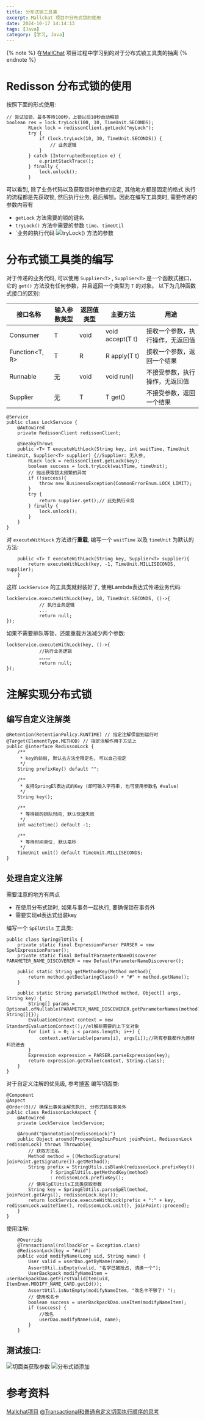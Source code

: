 ```yaml
---
title: 分布式锁工具类
excerpt: Mallchat 项目中分布式锁的使用
date: 2024-10-17 14:14:13
tags: [Java]
category: [学习, Java]
---
```

{% note %}
在[MallChat](https://github.com/zongzibinbin/MallChat) 项目过程中学习到的对于分布式锁工具类的抽离
{% endnote %}
# Redisson 分布式锁的使用
按照下面的形式使用:
```
// 尝试加锁，最多等待100秒，上锁以后10秒自动解锁
boolean res = lock.tryLock(100, 10, TimeUnit.SECONDS);
        RLock lock = redissonClient.getLock("myLock");
        try {
            if (lock.tryLock(10, 30, TimeUnit.SECONDS)) {
                // 业务逻辑
            }
        } catch (InterruptedException e) {
            e.printStackTrace();
        } finally {
            lock.unlock();
        }
```
可以看到, 除了业务代码以及获取锁时参数的设定, 其他地方都是固定的格式
执行的流程都是先获取锁, 然后执行业务, 最后解锁。因此在编写工具类时, 需要传递的参数内容有 
- `getLock` 方法需要的锁的键名 
- `tryLock()` 方法中需要的参数 `time`、`timeUtil`
- `业务的执行代码
![tryLock() 方法的参数](https://blog-1318796820.cos.ap-shanghai.myqcloud.com/blog/202410171456421.png)

# 分布式锁工具类的编写
对于传递的业务代码, 可以使用 `Supplier<T>` , `Supplier<T>` 是一个函数式接口，它的 `get()` 方法没有任何参数，并且返回一个类型为 `T` 的对象。
以下为几种函数式接口的区别:

|接口名称 | 输入参数类型 | 返回值类型 | 主要方法	| 用途
----------|-------------|-----------|------------|---------
|Consumer<T> |	T	| void	| void accept(T t)	| 接收一个参数，执行操作，无返回值
|Function<T, R>	| T | 	R	| R apply(T t)	| 接收一个参数，返回一个结果
|Runnable	| 无	| void	| void run()	| 不接受参数，执行操作，无返回值
|Supplier<T>	| 无	| T	| T get()	| 不接受参数，返回一个结果
```
@Service
public class LockService {
    @Autowired
    private RedissonClient redissonClient;

    @SneakyThrows
    public <T> T executeWithLock(String key, int waitTime, TimeUnit timeUnit, Supplier<T> supplier) {//Supplier: 无入参,
        RLock lock = redissonClient.getLock(key);
        boolean success = lock.tryLock(waitTime, timeUnit);
        // 抛出获取锁太频繁的异常
        if (!success){
            throw new BusinessException(CommonErrorEnum.LOCK_LIMIT);
        }
        try {
            return supplier.get();// 此处执行业务
        } finally {
            lock.unlock();
        }
    }
}
```
对 `executeWithLock` 方法进行**重载**, 编写一个 `waitTime` 以及 `timeUnit` 为默认的方法:
```
    public <T> T executeWithLock(String key, Supplier<T> supplier){
        return executeWithLock(key, -1, TimeUnit.MILLISECONDS, supplier);
    }
```
这样 `LockService` 的工具类就封装好了, 使用Lambda表达式传递业务代码:
```
lockService.executeWithLock(key, 10, TimeUnit.SECONDS, ()->{
            // 执行业务逻辑
            ...
            return null;
});
```
如果不需要排队等锁，还能重载方法减少两个参数:
```
lockService.executeWithLock(key, ()->{
            //执行业务逻辑
            。。。。。
            return null;
});
```

# 注解实现分布式锁
## 编写自定义注解类
```
@Retention(RetentionPolicy.RUNTIME) // 指定注解保留到运行时
@Target(ElementType.METHOD) // 指定注解作用于方法上
public @interface RedissonLock {
    /**
     * key的前缀, 默认去方法全限定名, 可以自己指定
     */
    String prefixKey() default "";

    /**
     * 支持SpringEl表达式的Key (即可输入字符串, 也可使用参数名 #value)
     */
    String key();

    /**
     * 等待锁的排队时间, 默认快速失败
     */
    int waiteTime() default -1;

    /**
     * 等待时间单位, 默认毫秒
     */
    TimeUnit unit() default TimeUnit.MILLISECONDS;
}
```

## 处理自定义注解
需要注意的地方有两点
- 在使用分布式锁时, 如果与事务一起执行, 要确保锁在事务外
- 需要实现el表达式组装key

编写一个 `SpElUtils` 工具类:
```
public class SpringElUtils {
    private static final ExpressionParser PARSER = new SpelExpressionParser();
    private static final DefaultParameterNameDiscoverer PARAMETER_NAME_DISCOVERER = new DefaultParameterNameDiscoverer();

    public static String getMethodKey(Method method){
        return method.getDeclaringClass() + "#" + method.getName();
    }

    public static String parseSpEl(Method method, Object[] args, String key) {
        String[] params = Optional.ofNullable(PARAMETER_NAME_DISCOVERER.getParameterNames(method)).orElse(new String[]{});
        EvaluationContext context = new StandardEvaluationContext();//el解析需要的上下文对象
        for (int i = 0; i < params.length; i++) {
            context.setVariable(params[i], args[i]);//所有参数都作为原材料扔进去
        }
        Expression expression = PARSER.parseExpression(key);
        return expression.getValue(context, String.class);
    }
}
```
对于自定义注解的优先级, 参考[博客](https://juejin.cn/post/7133207925593489439#heading-1)
编写切面类:
```
@Component
@Aspect
@Order(0)// 确保比事务注解先执行, 分布式锁在事务外
public class RedissonLockAspect {
    @Autowired
    private LockService lockService;

    @Around("@annotation(redissonLock)")
    public Object around(ProceedingJoinPoint joinPoint, RedissonLock redissonLock) throws Throwable{
        // 获取方法名
        Method method = ((MethodSignature) joinPoint.getSignature()).getMethod();
        String prefix = StringUtils.isBlank(redissonLock.prefixKey())
                ? SpringElUtils.getMethodKey(method)
                : redissonLock.prefixKey();
        // 使用SpElUtils工具类获取参数
        String key = SpringElUtils.parseSpEl(method, joinPoint.getArgs(), redissonLock.key());
        return lockService.executeWithLock(prefix + ":" + key, redissonLock.waiteTime(), redissonLock.unit(), joinPoint::proceed);
    }
}
```
使用注解:
```
    @Override
    @Transactional(rollbackFor = Exception.class)
    @RedissonLock(key = "#uid")
    public void modifyName(Long uid, String name) {
        User valid = userDao.getByName(name);
        AssertUtil.isEmpty(valid, "名字已被抢占, 请换一个");
        UserBackpack modifyNameItem = userBackpackDao.getFirstValidItem(uid, ItemEnum.MODIFY_NAME_CARD.getId());
        AssertUtil.isNotEmpty(modifyNameItem, "改名卡不够了! ");
        // 使用改名卡
        boolean success = userBackpackDao.useItem(modifyNameItem);
        if (success) {
            //改名
            userDao.modifyName(uid, name);
        }
    }
```
## 测试接口:
![切面类获取参数](https://blog-1318796820.cos.ap-shanghai.myqcloud.com/blog/202410171622605.png)
![分布式锁添加](https://blog-1318796820.cos.ap-shanghai.myqcloud.com/blog/202410171621757.png)

# 参考资料
[Mallchat项目](https://github.com/zongzibinbin/MallChat)
[@Transactional和普通自定义切面执行顺序的思考](https://juejin.cn/post/7133207925593489439#heading-1)
